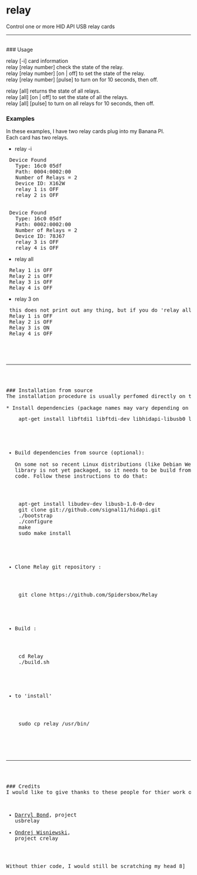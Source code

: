 # relay
Control one or more HID API USB relay cards 
<br>
<hr>
<br>
### Usage

relay [-i] card information<br>
relay [relay number] check the state of the relay.<br>
relay [relay number]  [on | off] to set the state of the relay.<br>
relay [relay number]  [pulse] to turn on for 10 seconds, then off.<br>

relay [all] returns the state of all relays.<br>
relay [all]  [on | off] to set the state of all the relays.<br>
relay [all]  [pulse] to turn on all relays for 10 seconds, then off.<br>


### Examples
In these examples, I have two relay cards plug into my Banana PI.<br>
Each card has two relays.<br>

* relay -i
<pre>
 Device Found
   Type: 16c0 05df
   Path: 0004:0002:00
   Number of Relays = 2
   Device ID: X162W
   relay 1 is OFF
   relay 2 is OFF
  <br>
 Device Found
   Type: 16c0 05df
   Path: 0002:0002:00
   Number of Relays = 2
   Device ID: 78J67
   relay 3 is OFF
   relay 4 is OFF
</pre>

* relay all
<pre>
 Relay 1 is OFF
 Relay 2 is OFF
 Relay 3 is OFF
 Relay 4 is OFF
</pre>

* relay 3 on
<pre>
 this does not print out any thing, but if you do 'relay all' again:
 Relay 1 is OFF
 Relay 2 is OFF
 Relay 3 is ON
 Relay 4 is OFF
<pre>

<br>
<hr>
<br>
### Installation from source
The installation procedure is usually perfomed directly on the target system. Therefore a C compiler and friends should already be installed. Otherwise a cross compilation environment needs to be setup on a PC (this is not described here).  

* Install dependencies (package names may vary depending on your distribution):
<pre>
    apt-get install libftdi1 libftdi-dev libhidapi-libusb0 libhidapi-dev libusb-1.0-0 libusb-1.0-0-dev
</pre>

* Build dependencies from source (optional):  
On some not so recent Linux distributions (like Debian Weezy) the HIDAPI library is not yet packaged, so it needs to be build from the source code. Follow these instructions to do that:
<pre>
    apt-get install libudev-dev libusb-1.0-0-dev
    git clone git://github.com/signal11/hidapi.git
    ./bootstrap
    ./configure
    make
    sudo make install
</pre>

* Clone Relay git repository :  
<pre>
    git clone https://github.com/Spidersbox/Relay
</pre>

* Build :  
<pre>
    cd Relay
    ./build.sh
</pre>
* to 'install'
<pre>
    sudo cp relay /usr/bin/
</pre>

<br>  
<hr>
<br>
### Credits
I would like to give thanks to these people for thier work on their respective projects:

* [Darryl Bond](https://github.com/darrylb123), project usbrelay
* [Ondrej Wisniewski](https://github.com/ondrej1024), project crelay

Without thier code, I would still be scratching my head  8]
<br>  
